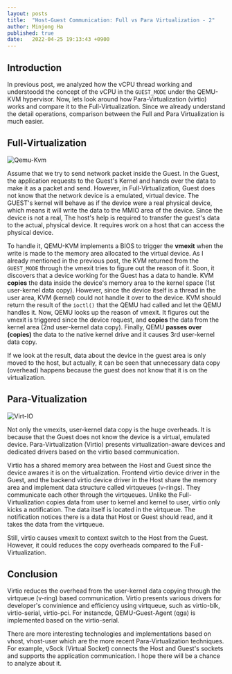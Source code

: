 ```yaml
---
layout: posts
title:  "Host-Guest Communication: Full vs Para Virtualization - 2"
author: Minjong Ha
published: true
date:   2022-04-25 19:13:43 +0900
---
```


## Introduction

In previous post, we analyzed how the vCPU thread working and understoodd the concept of the vCPU in the `GUEST_MODE` under the QEMU-KVM hypervisor.
Now, lets look around how Para-Virtualization (virtio) works and compare it to the Full-Virtualization.
Since we already understand the detail operations, comparison between the Full and Para Virtualization is much easier.

## Full-Virtualization

<!-- require proper image-->
<!--
<img data-action="zoom" src='{{ "/assets/images/posts/2022-04-25-host-guest-communication/QEMU-KVM.png" | relative_url }}' alt='relative'>
-->
![Qemu-Kvm](/assets/images/posts/2022-04-25-host-guest-communication/QEMU-KVM.png)

Assume that we try to send network packet inside the Guest.
In the Guest, the application requests to the Guest's Kernel and hands over the data to make it as a packet and send.
However, in Full-Virtualization, Guest does not know that the network device is a emulated, virtual device.
The GUEST's kernel will behave as if the device were a real physical device, which means it will write the data to the MMIO area of the device.
Since the device is not a real, The host's help is required to transfer the guest's data to the actual, physical device.
It requires work on a host that can access the physical device.

<!-- It is not sure-->
To handle it, QEMU-KVM implements a BIOS to trigger the __vmexit__ when the write is made to the memory area allocated to the virtual device.
As I already mentioned in the previous post, the KVM returned from the `GUEST_MODE` through the vmexit tries to figure out the reason of it.
Soon, it discovers that a device working for the Guest has a data to handle.
KVM __copies__ the data inside the device's memory area to the kernel space (1st user-kernel data copy).
However, since the device itself is a thread in the user area, KVM (kernel) could not handle it over to the device.
KVM should return the result of the `ioctl()` that the QEMU had called and let the QEMU handles it.
Now, QEMU looks up the reason of vmexit.
It figures out the vmexit is triggered since the device request, and __copies__ the data from the kernel area (2nd user-kernel data copy).
Finally, QEMU __passes over (copies)__ the data to the native kernel drive and it causes 3rd user-kernel data copy.

If we look at the result, data about the device in the guest area is only moved to the host, but actually, it can be seen that unnecessary data copy (overhead) happens because the guest does not know that it is on the virtualization.

## Para-Vitualization

<!-- require proper image-->
<!--
<img data-action="zoom" src='{{ "/assets/images/posts/2022-04-25-host-guest-communication/VIRTIO.png" | relative_url }}' alt='relative'>
-->
![Virt-IO](/assets/images/posts/2022-04-25-host-guest-communication/VIRTIO.png)

Not only the vmexits, user-kernel data copy is the huge overheads.
It is because that the Guest does not know the device is a virtual, emulated device.
Para-Virtualization (Virtio) presents virtualization-aware devices and dedicated drivers based on the virtio based communication.

Virtio has a shared memory area between the Host and Guest since the device awares it is on the virtualization.
Frontend virtio device driver in the Guest, and the backend virtio device driver in the Host share the memory area and implement data structure called virtqueues (v-rings).
They communicate each other through the virtqueues.
Unlike the Full-Virtualization copies data from user to kernel and kernel to user, virtio only kicks a notification.
The data itself is located in the virtqueue.
The notification notices there is a data that Host or Guest should read, and it takes the data from the virtqueue.

Still, virtio causes vmexit to context switch to the Host from the Guest.
However, it could reduces the copy overheads compared to the Full-Virtualization.

## Conclusion

Virtio reduces the overhead from the user-kernel data copying through the virtqueue (v-ring) based communication.
Virtio presents various drivers for developer's convinience and efficiency using virtqueue, such as virtio-blk, virtio-serial, virtio-pci.
For instancde, QEMU-Guest-Agent (qga) is implemented based on the virtio-serial.

There are more interesting technologies and implementations based on vhost, vhost-user which are the more recent Para-Virtualization techniques.
For example, vSock (Virtual Socket) connects the Host and Guest's sockets and supports the application communication.
I hope there will be a chance to analyze about it.
